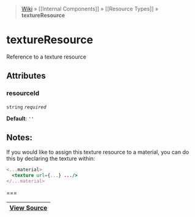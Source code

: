 > [Wiki](Home) » [[Internal Components]] » [[Resource Types]] » **textureResource**

# textureResource

Reference to a texture resource

## Attributes

### resourceId
``` string ``` *``` required ```*

**Default**: `''`

## Notes:

If you would like to assign this texture resource to a material, 
you can do this by declaring the texture within:

```jsx
<...material>
  <texture url={...} .../>
</...material>
```

===

|**[View Source](../blob/master/src/lib/descriptors/Resource/TextureResourceDescriptor.js)**|
 ---|
